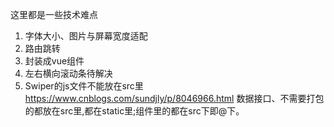 这里都是一些技术难点

1. 字体大小、图片与屏幕宽度适配
2. 路由跳转
3. 封装成vue组件
4. 左右横向滚动条待解决
5. Swiper的js文件不能放在src里 https://www.cnblogs.com/sundjly/p/8046966.html
数据接口、不需要打包的都放在src里,都在static里;组件里的都在src下即@下。